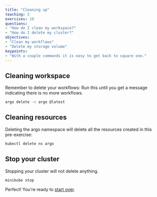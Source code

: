 ```yaml
---
title: "Cleaning up"
teaching: 5
exercises: 10
questions:
- "How do I clean my workspace?"
- "How do I delete my cluster?"
objectives:
- "Clean my workflows"
- "Delete my storage volume"
keypoints:
- "With a couple commands it is easy to get back to square one."
---
```



## Cleaning workspace

Remember to delete your workflows:
Run this until you get a message indicating there is no more workflows.

```bash
argo delete -n argo @latest
```

## Cleaning resources

Deleting the argo namespace will delete all the resources created in this pre-exercise:

```bash
kubectl delete ns argo
```

## Stop your cluster

Stopping your cluster will not delete anything.
```bash
minikube stop
```

Perfect! You’re ready to [start over](https://cms-opendata-workshop.github.io/workshop2023-lesson-introcloud/03-basics-kubectl/index.html).
